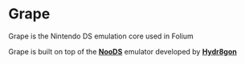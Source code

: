 # Grape
Grape is the Nintendo DS emulation core used in Folium

Grape is built on top of the [**NooDS**](https://github.com/Hydr8gon/NooDS) emulator developed by [**Hydr8gon**](https://github.com/Hydr8gon)
